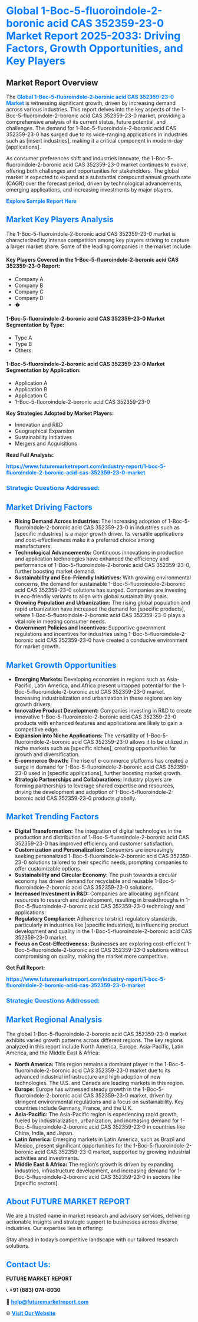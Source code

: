 <h1 style="color: #007BFF;">Global 1-Boc-5-fluoroindole-2-boronic acid CAS 352359-23-0 Market Report 2025-2033: Driving Factors, Growth Opportunities, and Key Players</h1>

<section id="overview">
<h2>Market Report Overview</h2>
<p>The <a href="https://www.futuremarketreport.com/industry-report/1-boc-5-fluoroindole-2-boronic-acid-cas-352359-23-0-market" style="color: #007BFF; text-decoration: none;"><strong>Global 1-Boc-5-fluoroindole-2-boronic acid CAS 352359-23-0 Market</strong></a> is witnessing significant growth, driven by increasing demand across various industries. This report delves into the key aspects of the 1-Boc-5-fluoroindole-2-boronic acid CAS 352359-23-0 market, providing a comprehensive analysis of its current status, future potential, and challenges. The demand for 1-Boc-5-fluoroindole-2-boronic acid CAS 352359-23-0 has surged due to its wide-ranging applications in industries such as [insert industries], making it a critical component in modern-day [applications].</p>
<p>As consumer preferences shift and industries innovate, the 1-Boc-5-fluoroindole-2-boronic acid CAS 352359-23-0 market continues to evolve, offering both challenges and opportunities for stakeholders. The global market is expected to expand at a substantial compound annual growth rate (CAGR) over the forecast period, driven by technological advancements, emerging applications, and increasing investments by major players.</p>
</section>

<section id="overview">
<p><a href="https://www.futuremarketreport.com/request-sample/reportId=112609" style="color: #007BFF; text-decoration: none;"><strong>Explore Sample Report Here</strong></a></p>
</section>

<section id="key-players">
<h2 style="color: #007BFF;">Market Key Players Analysis</h2>
<p>The 1-Boc-5-fluoroindole-2-boronic acid CAS 352359-23-0 market is characterized by intense competition among key players striving to capture a larger market share. Some of the leading companies in the market include:</p>
<h4>Key Players Covered in the 1-Boc-5-fluoroindole-2-boronic acid CAS 352359-23-0 Report:</h4>
<ul><li>Company A</li><li>Company B</li><li>Company C</li><li>Company D</li><li>�</li></ul>
<h4>1-Boc-5-fluoroindole-2-boronic acid CAS 352359-23-0 Market Segmentation by Type:</h4>
<ul><li>Type A</li><li>Type B</li><li>Others</li></ul>

<h4>1-Boc-5-fluoroindole-2-boronic acid CAS 352359-23-0 Market Segmentation by Application:</h4>
<ul><li>Application A</li><li>Application B</li><li>Application C</li><li>1-Boc-5-fluoroindole-2-boronic acid CAS 352359-23-0</li></ul>
<p><strong>Key Strategies Adopted by Market Players:</strong></p>
<ul>
<li>Innovation and R&D</li>
<li>Geographical Expansion</li>
<li>Sustainability Initiatives</li>
<li>Mergers and Acquisitions</li>
</ul>
</section>

<section>
<p><strong>Read Full Analysis: </strong></p><a href="https://www.futuremarketreport.com/industry-report/1-boc-5-fluoroindole-2-boronic-acid-cas-352359-23-0-market" style="color: #007BFF; text-decoration: none;"><strong>https://www.futuremarketreport.com/industry-report/1-boc-5-fluoroindole-2-boronic-acid-cas-352359-23-0-market</strong></a>
<h3 style="color: #007BFF;">Strategic Questions Addressed:</h3>
</section>

<section id="driving-factors">
<h2 style="color: #007BFF;">Market Driving Factors</h2>
<ul>
<li><strong>Rising Demand Across Industries:</strong> The increasing adoption of 1-Boc-5-fluoroindole-2-boronic acid CAS 352359-23-0 in industries such as [specific industries] is a major growth driver. Its versatile applications and cost-effectiveness make it a preferred choice among manufacturers.</li>
<li><strong>Technological Advancements:</strong> Continuous innovations in production and application technologies have enhanced the efficiency and performance of 1-Boc-5-fluoroindole-2-boronic acid CAS 352359-23-0, further boosting market demand.</li>
<li><strong>Sustainability and Eco-Friendly Initiatives:</strong> With growing environmental concerns, the demand for sustainable 1-Boc-5-fluoroindole-2-boronic acid CAS 352359-23-0 solutions has surged. Companies are investing in eco-friendly variants to align with global sustainability goals.</li>
<li><strong>Growing Population and Urbanization:</strong> The rising global population and rapid urbanization have increased the demand for [specific products], where 1-Boc-5-fluoroindole-2-boronic acid CAS 352359-23-0 plays a vital role in meeting consumer needs.</li>
<li><strong>Government Policies and Incentives:</strong> Supportive government regulations and incentives for industries using 1-Boc-5-fluoroindole-2-boronic acid CAS 352359-23-0 have created a conducive environment for market growth.</li>
</ul>
</section>

<section id="growth-opportunities">
<h2 style="color: #007BFF;">Market Growth Opportunities</h2>
<ul>
<li><strong>Emerging Markets:</strong> Developing economies in regions such as Asia-Pacific, Latin America, and Africa present untapped potential for the 1-Boc-5-fluoroindole-2-boronic acid CAS 352359-23-0 market. Increasing industrialization and urbanization in these regions are key growth drivers.</li>
<li><strong>Innovative Product Development:</strong> Companies investing in R&D to create innovative 1-Boc-5-fluoroindole-2-boronic acid CAS 352359-23-0 products with enhanced features and applications are likely to gain a competitive edge.</li>
<li><strong>Expansion into Niche Applications:</strong> The versatility of 1-Boc-5-fluoroindole-2-boronic acid CAS 352359-23-0 allows it to be utilized in niche markets such as [specific niches], creating opportunities for growth and diversification.</li>
<li><strong>E-commerce Growth:</strong> The rise of e-commerce platforms has created a surge in demand for 1-Boc-5-fluoroindole-2-boronic acid CAS 352359-23-0 used in [specific applications], further boosting market growth.</li>
<li><strong>Strategic Partnerships and Collaborations:</strong> Industry players are forming partnerships to leverage shared expertise and resources, driving the development and adoption of 1-Boc-5-fluoroindole-2-boronic acid CAS 352359-23-0 products globally.</li>
</ul>
</section>

<section id="trending-factors">
<h2 style="color: #007BFF;">Market Trending Factors</h2>
<ul>
<li><strong>Digital Transformation:</strong> The integration of digital technologies in the production and distribution of 1-Boc-5-fluoroindole-2-boronic acid CAS 352359-23-0 has improved efficiency and customer satisfaction.</li>
<li><strong>Customization and Personalization:</strong> Consumers are increasingly seeking personalized 1-Boc-5-fluoroindole-2-boronic acid CAS 352359-23-0 solutions tailored to their specific needs, prompting companies to offer customizable options.</li>
<li><strong>Sustainability and Circular Economy:</strong> The push towards a circular economy has driven demand for recyclable and reusable 1-Boc-5-fluoroindole-2-boronic acid CAS 352359-23-0 solutions.</li>
<li><strong>Increased Investment in R&D:</strong> Companies are allocating significant resources to research and development, resulting in breakthroughs in 1-Boc-5-fluoroindole-2-boronic acid CAS 352359-23-0 technology and applications.</li>
<li><strong>Regulatory Compliance:</strong> Adherence to strict regulatory standards, particularly in industries like [specific industries], is influencing product development and quality in the 1-Boc-5-fluoroindole-2-boronic acid CAS 352359-23-0 market.</li>
<li><strong>Focus on Cost-Effectiveness:</strong> Businesses are exploring cost-efficient 1-Boc-5-fluoroindole-2-boronic acid CAS 352359-23-0 solutions without compromising on quality, making the market more competitive.</li>
</ul>
</section>

<section>
<p><strong>Get Full Report: </strong></p><a href="https://www.futuremarketreport.com/industry-report/1-boc-5-fluoroindole-2-boronic-acid-cas-352359-23-0-market" style="color: #007BFF; text-decoration: none;"><strong>https://www.futuremarketreport.com/industry-report/1-boc-5-fluoroindole-2-boronic-acid-cas-352359-23-0-market</strong></a>
<h3 style="color: #007BFF;">Strategic Questions Addressed:</h3>
</section>


<section id="regional-analysis">
<h2 style="color: #007BFF;">Market Regional Analysis</h2>
<p>The global 1-Boc-5-fluoroindole-2-boronic acid CAS 352359-23-0 market exhibits varied growth patterns across different regions. The key regions analyzed in this report include North America, Europe, Asia-Pacific, Latin America, and the Middle East & Africa:</p>
<ul>
<li><strong>North America:</strong> This region remains a dominant player in the 1-Boc-5-fluoroindole-2-boronic acid CAS 352359-23-0 market due to its advanced industrial infrastructure and high adoption of new technologies. The U.S. and Canada are leading markets in this region.</li>
<li><strong>Europe:</strong> Europe has witnessed steady growth in the 1-Boc-5-fluoroindole-2-boronic acid CAS 352359-23-0 market, driven by stringent environmental regulations and a focus on sustainability. Key countries include Germany, France, and the U.K.</li>
<li><strong>Asia-Pacific:</strong> The Asia-Pacific region is experiencing rapid growth, fueled by industrialization, urbanization, and increasing demand for 1-Boc-5-fluoroindole-2-boronic acid CAS 352359-23-0 in countries like China, India, and Japan.</li>
<li><strong>Latin America:</strong> Emerging markets in Latin America, such as Brazil and Mexico, present significant opportunities for the 1-Boc-5-fluoroindole-2-boronic acid CAS 352359-23-0 market, supported by growing industrial activities and investments.</li>
<li><strong>Middle East & Africa:</strong> The region’s growth is driven by expanding industries, infrastructure development, and increasing demand for 1-Boc-5-fluoroindole-2-boronic acid CAS 352359-23-0 in sectors like [specific sectors].</li>
</ul>
</section>

<footer>
<h2 style="color: #007BFF;">About FUTURE MARKET REPORT</h2>
<p>We are a trusted name in market research and advisory services, delivering actionable insights and strategic support to businesses across diverse industries. Our expertise lies in offering:</p>

<p>Stay ahead in today’s competitive landscape with our tailored research solutions.</p>

<h2 style="color: #007BFF;">Contact Us:</h2>
<p><strong>FUTURE MARKET REPORT</strong></p>
<p>📞 <strong>+91 (883) 074-8030</strong></p>
<p>📧 <strong><a href="mailto:help@futuremarketreport.com" style="color: #007BFF;">help@futuremarketreport.com</a></strong></p>
<p>🌐 <strong><a href="https://www.futuremarketreport.com/" style="color: #007BFF;">Visit Our Website</a></strong></p>
</footer>